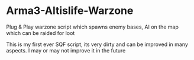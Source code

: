 # Arma3-Altislife-Warzone
Plug &amp; Play warzone script which spawns enemy bases, AI on the map which can be raided for loot

This is my first ever SQF script, its very dirty and can be improved in many aspects. I may or may not improve it in the future

